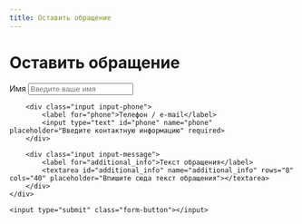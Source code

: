 ```yaml
---
title: Оставить обращение
---
```


<h1>Оставить обращение</h1>
<form class="order-form" action="http://олц-северный.рф/order.php" method="post">
	<div class="form-container">
		<div class="input input-name">
			<label for="name">Имя</label>
			<input type="text" id="name" name="name" placeholder="Введите ваше имя" required>
		</div>

		<div class="input input-phone">
			<label for="phone">Телефон / e-mail</label>
			<input type="text" id="phone" name="phone" placeholder="Введите контактную информацию" required>
		</div>          

		<div class="input input-message">
			<label for="additional_info">Текст обращения</label>
			<textarea id="additional_info" name="additional_info" rows="8" cols="40" placeholder="Впишите сюда текст обращения"></textarea>
		</div>
	</div>

    <input type="submit" class="form-button"></input>
</form>
